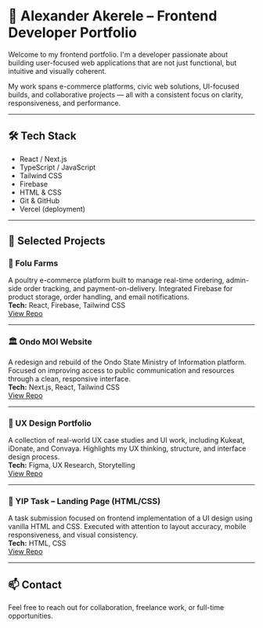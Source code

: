 # 👋 Alexander Akerele – Frontend Developer Portfolio

Welcome to my frontend portfolio. I'm a developer passionate about building user-focused web applications that are not just functional, but intuitive and visually coherent.

My work spans e-commerce platforms, civic web solutions, UI-focused builds, and collaborative projects — all with a consistent focus on clarity, responsiveness, and performance.

---

## 🛠️ Tech Stack

- React / Next.js  
- TypeScript / JavaScript  
- Tailwind CSS  
- Firebase  
- HTML & CSS  
- Git & GitHub  
- Vercel (deployment)

---

## 💼 Selected Projects

### 🐓 Folu Farms  
A poultry e-commerce platform built to manage real-time ordering, admin-side order tracking, and payment-on-delivery. Integrated Firebase for product storage, order handling, and email notifications.  
**Tech:** React, Firebase, Tailwind CSS  
[View Repo](https://github.com/Zemtek/Folu-farm)

---

### 🏛️ Ondo MOI Website  
A redesign and rebuild of the Ondo State Ministry of Information platform. Focused on improving access to public communication and resources through a clean, responsive interface.  
**Tech:** Next.js, React, Tailwind CSS  
[View Repo](https://github.com/Haylexking/ondo-moi)

---

### 🧠 UX Design Portfolio  
A collection of real-world UX case studies and UI work, including Kukeat, iDonate, and Convaya. Highlights my UX thinking, structure, and interface design process.  
**Tech:** Figma, UX Research, Storytelling  
[View Repo](https://github.com/Haylexking/Portfolio)

---

### 🎯 YIP Task – Landing Page (HTML/CSS)  
A task submission focused on frontend implementation of a UI design using vanilla HTML and CSS. Executed with attention to layout accuracy, mobile responsiveness, and visual consistency.  
**Tech:** HTML, CSS  
[View Repo](https://github.com/Haylexking/YIP-Online-task)

---

## 📫 Contact  
Feel free to reach out for collaboration, freelance work, or full-time opportunities.
